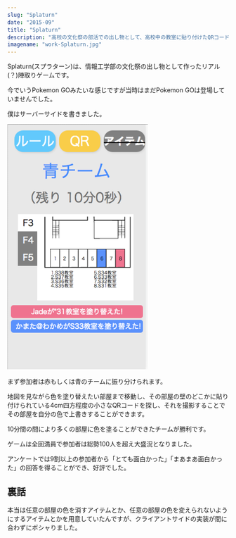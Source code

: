 ```yaml
---
slug: "Splaturn"
date: "2015-09"
title: "Splaturn"
description: "高校の文化祭の部活での出し物として、高校中の教室に貼り付けたQRコードを撮影して行う陣取りゲームを運営しました。自分はサーバーサイドを書きました。"
imagename: "work-Splaturn.jpg"
---
```

Splaturn(スプラターン)は、情報工学部の文化祭の出し物として作ったリアル(？)陣取りゲームです。

今でいうPokemon GOみたいな感じですが当時はまだPokemon GOは登場していませんでした。

僕はサーバーサイドを書きました。

<p style="max-width: 320px;">
    <img alt="Splaturn screen" src="../../images/work-Splaturn-screen.png" />
</p>

まず参加者は赤もしくは青のチームに振り分けられます。

地図を見ながら色を塗り替えたい部屋まで移動し、その部屋の壁のどこかに貼り付けられている4cm四方程度の小さなQRコードを探し、それを撮影することでその部屋を自分の色で上書きすることができます。

10分間の間により多くの部屋に色を塗ることができたチームが勝利です。

ゲームは全回満員で参加者は総勢100人を超え大盛況となりました。

アンケートでは9割以上の参加者から「とても面白かった」「まあまあ面白かった」の回答を得ることができ、好評でした。

## 裏話

本当は任意の部屋の色を消すアイテムとか、任意の部屋の色を変えられないようにするアイテムとかを用意していたんですが、クライアントサイドの実装が間に合わずにポシャりました。